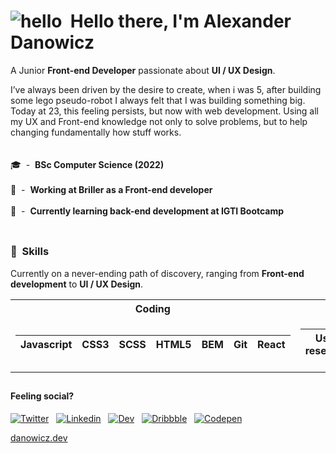 # ![hello](https://i.ibb.co/MRhJwnC/ezgif-com-resize-2.gif)  Hello there, I'm Alexander Danowicz  
A Junior **Front-end Developer** passionate about **UI / UX Design**.
</br>

I’ve always been driven by the desire to create, when i was 5, after building some lego pseudo-robot I always felt that I was building something big. Today at 23, this feeling persists, but now with web development. Using all my UX and Front-end knowledge not only to solve problems, but to help changing fundamentally how stuff works.
</br></br></br>
🎓  -  **BSc Computer Science (2022)**  </br></br>
💼  -  **Working at Briller as a Front-end developer**  </br></br>
🌱  -  **Currently learning back-end development at IGTI Bootcamp**  </br></br>
##
### 🤹  Skills
Currently on a never-ending path of discovery, ranging from **Front-end development** to **UI / UX Design**.








<table>
<tr><th>Coding</th><th>Design</th></tr>
<tr><td>

| Javascript | CSS3 | SCSS | HTML5 | **BEM** | **Git** | **React** | 
|------------|------|------|-------|------------|---------|-------------|



</td><td>

| User research | Prototyping | Interface design |
|---------------|-------------|------------------|

</td></tr> </table>

##

#### Feeling social?
[![Twitter](https://briller.com.br/portfolio/icons/twitter.svg)](https://twitter.com/AlexDanowicz)  
[![Linkedin](https://briller.com.br/portfolio/icons/linkedin.svg)](https://linkedin.com/in/danowicz)  
[![Dev](https://briller.com.br/portfolio/icons/dev.svg)](https://dev.to/)  
[![Dribbble](https://briller.com.br/portfolio/icons/dribbble.svg)](https://dribbble.com/)  
[![Codepen](https://briller.com.br/portfolio/icons/codepen.svg)](https://codepen.io/)    

  <a color="black" href="https://danowicz.dev">danowicz.dev<a/>

</br>


